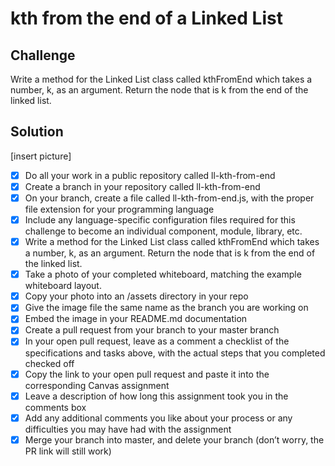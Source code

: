 # kth from the end of a Linked List

## Challenge

Write a method for the Linked List class called kthFromEnd which takes a number, k, as an argument. Return the node that is k from the end of the linked list. 

## Solution
[insert picture]

- [x] Do all your work in a public repository called ll-kth-from-end
- [x] Create a branch in your repository called ll-kth-from-end
- [x] On your branch, create a file called ll-kth-from-end.js, with the proper file extension for your programming language
- [x] Include any language-specific configuration files required for this challenge to become an individual component, module, library, etc.
- [x] Write a method for the Linked List class called kthFromEnd which takes a number, k, as an argument. Return the node that is k from the end of the linked list. 
- [x] Take a photo of your completed whiteboard, matching the example whiteboard layout.
- [x] Copy your photo into an /assets directory in your repo
- [x] Give the image file the same name as the branch you are working on
- [x] Embed the image in your README.md documentation
- [x] Create a pull request from your branch to your master branch
- [x] In your open pull request, leave as a comment a checklist of the specifications and tasks above, with the actual steps that you completed checked off
- [x] Copy the link to your open pull request and paste it into the corresponding Canvas assignment
- [x] Leave a description of how long this assignment took you in the comments box
- [x] Add any additional comments you like about your process or any difficulties you may have had with the assignment
- [x] Merge your branch into master, and delete your branch (don’t worry, the PR link will still work)